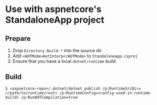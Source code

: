 # Use with aspnetcore's StandaloneApp project

## Prepare

1. Drop `Directory.Build.*` into the source dir
2. Add `<AOTMode>AotInterp</AOTMode>` to `Standaloneapp.csproj`
3. Ensure that you have a local `dotnet/runtime` build

## Build

`$ <aspnetcore-repo>/.dotnet/dotnet publish /p:RuntimeSrcDir=</path/to/runtime/root> /p:RuntimeConfig=<config-used-in-runtime-build> /p:RunAOTCompilation=true`
